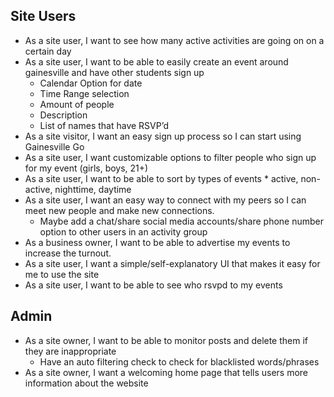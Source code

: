 
## Site Users
- As a site user, I want to see how many active activities are going on on a certain day
- As a site user, I want to be able to easily create an event around gainesville and have other students sign up
    * Calendar Option for date
    * Time Range selection
    * Amount of people
    * Description
    * List of names that have RSVP’d
- As a site visitor, I want an easy sign up process so I can start using Gainesville Go
- As a site user, I want customizable options to filter people who sign up for my event (girls, boys, 21+)
- As a site user, I want to be able to sort by types of events 
      * active, non-active, nighttime, daytime
- As a site user, I want an easy way to connect with my peers so I can meet new people and make new connections. 
    * Maybe add a chat/share social media accounts/share phone number option to other users in an activity group
- As a business owner, I want to be able to advertise my events to increase the turnout. 
- As a site user, I want a simple/self-explanatory UI that makes it easy for me to use the site
- As a site user, I want to be able to see who rsvpd to my events

## Admin
- As a site owner, I want to be able to monitor posts and delete them if they are inappropriate
    * Have an auto filtering check to check for blacklisted words/phrases
- As a site owner, I want a welcoming home page that tells users more information about the website

